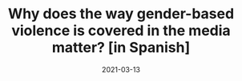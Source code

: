 ---
title: "Why does the way gender-based violence is covered in
the media matter? [in Spanish]"
date: 2021-03-13
publishDate: 2021-03-13
authors: ["María Celeste Wagner"]
publication_types: ["0"]
image:
  preview_only: true
publication: "*Abro Hilo*"
url: "www.abrohilo.org/violencia-genero-medios/"
---